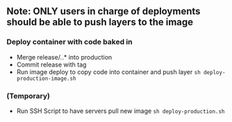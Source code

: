 ## Note: ONLY users in charge of deployments should be able to push layers to the image

### Deploy container with code baked in

 - Merge release/*.*.* into production
 - Commit release with tag
 - Run image deploy to copy code into container and push layer
    `sh deploy-production-image.sh`

### (Temporary) 
 - Run SSH Script to have servers pull new image
    `sh deploy-production.sh`

